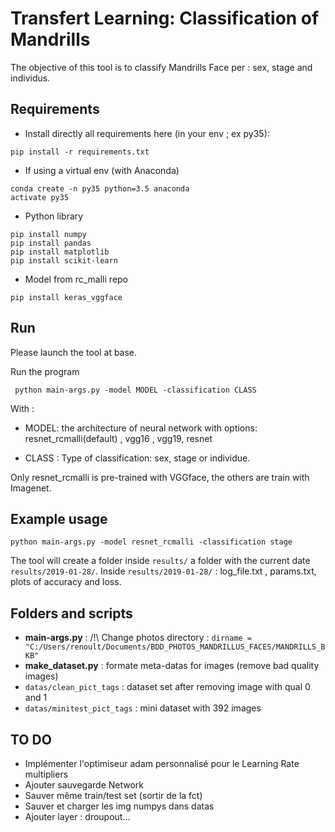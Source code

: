 # Transfert Learning: Classification of Mandrills

The objective of this tool is to classify Mandrills Face per : sex, stage and individus.


## Requirements

* Install directly all requirements here (in your env ; ex py35):

```
pip install -r requirements.txt
```


* If using a virtual env (with Anaconda)

```
conda create -n py35 python=3.5 anaconda
activate py35
```

 * Python library

```
pip install numpy
pip install pandas
pip install matplotlib
pip install scikit-learn
```

* Model from rc_malli repo

```
pip install keras_vggface
 ```

## Run

Please launch the tool at base.

Run the program
```
 python main-args.py -model MODEL -classification CLASS
 ```

With :

- MODEL: the architecture of neural network with options: resnet_rcmalli(default) , vgg16 , vgg19, resnet

- CLASS : Type of classification: sex, stage or individue.

Only resnet_rcmalli is pre-trained with VGGface, the others are train with Imagenet.

## Example usage


```
python main-args.py -model resnet_rcmalli -classification stage
```

 The tool will create a folder inside `results/` a folder with the current date `results/2019-01-28/`.
 Inside `results/2019-01-28/` : log_file.txt , params.txt, plots of accuracy and loss.

 ## Folders and scripts

* **main-args.py** : /!\ Change photos directory : ```dirname = "C:/Users/renoult/Documents/BDD_PHOTOS_MANDRILLUS_FACES/MANDRILLS_BKB"```
* **make_dataset.py** : formate meta-datas for images (remove bad quality images)
* `datas/clean_pict_tags` : dataset set after removing image with qual 0 and 1
* `datas/minitest_pict_tags` : mini dataset with 392 images



 ## TO DO

 * Implémenter l'optimiseur adam personnalisé pour le Learning Rate multipliers
 * Ajouter sauvegarde Network
 * Sauver même train/test set (sortir de la fct)
 * Sauver et charger les img numpys dans datas
 * Ajouter layer : droupout...
